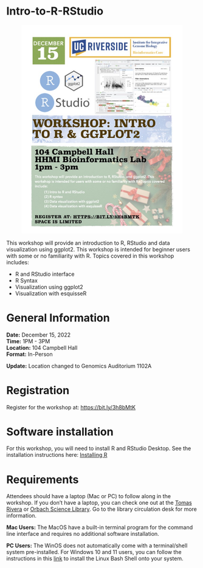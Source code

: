 # Intro-to-R-RStudio

<figure>

<img src="images/Workshop-III-Flyer-Intro-to-R-ggplot2.jpg" alt="Flyer" width="500" />

</figure>

This workshop will provide an introduction to R, RStudio and data visualization using ggplot2. This workshop is intended for beginner users with some or no familiarity with R. Topics covered in this workshop includes:

- R and RStudio interface  
- R Syntax  
- Visualization using ggplot2  
- Visualization with esquisseR  

# General Information  
**Date:** December 15, 2022  
**Time:** 1PM - 3PM  
**Location:** 104 Campbell Hall   
**Format:** In-Person

**Update:** Location changed to Genomics Auditorium 1102A 

# Registration
Register for the workshop at: https://bit.ly/3h8bMtK

# Software installation
For this workshop, you will need to install R and RStudio Desktop. See the installation instructions here: [Installing R](code/installing-R.md)

# Requirements
Attendees should have a laptop (Mac or PC) to follow along in the workshop. If you don’t have a laptop, you can check one out at the [Tomas Rivera](https://library.ucr.edu/libraries/tomas-rivera-library) or [Orbach Science Library](https://library.ucr.edu/libraries/orbach-science-library). Go to the library circulation desk for more information.

**Mac Users:** The MacOS have a built-in terminal program for the command line interface and requires no additional software installation.

**PC Users:** The WinOS does not automatically come with a terminal/shell system pre-installed. For Windows 10 and 11 users, you can follow the instructions in this [link](https://itsfoss.com/install-bash-on-windows/) to install the Linux Bash Shell onto your system.

